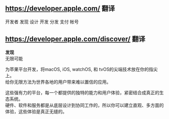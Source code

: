 https://developer.apple.com/ 翻译
---

开发者  发现  设计   开发  分发  支付  帐号<br/>

https://developer.apple.com/discover/ 翻译
---


**发现**<br/>
无限可能<br/>

为苹果平台开发，将macOS, iOS, watchOS, 和 tvOS的尖端技术放在你的指尖上。<br/>
给你无限方法为世界各地的用户带来难以置信的应用。<br/>

这些强有力的平台，每一个都提供的独特的能力和用户体验，紧密结合成真正的生态系统。<br/>
硬件、软件和服务都是从底层设计到协同工作的，所以你可以建立直观、多方面的体验，这些体验是真正无缝的。<br/>





